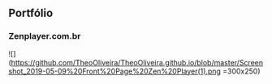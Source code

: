 ## Portfólio

### Zenplayer.com.br

![](https://github.com/TheoOliveira/TheoOliveira.github.io/blob/master/Screenshot_2019-05-09%20Front%20Page%20Zen%20Player(1).png =300x250)
